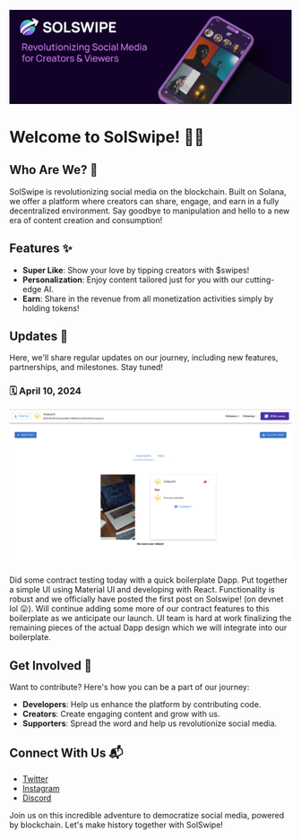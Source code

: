 ![Banner](banner.jpeg)

# Welcome to SolSwipe! 🚀📱

## Who Are We? 🌟

SolSwipe is revolutionizing social media on the blockchain. Built on Solana, we offer a platform where creators can
share, engage, and earn in a fully decentralized environment. Say goodbye to manipulation and hello to a new era of
content creation and consumption!

## Features ✨

- **Super Like**: Show your love by tipping creators with $swipes!
- **Personalization**: Enjoy content tailored just for you with our cutting-edge AI.
- **Earn**: Share in the revenue from all monetization activities simply by holding tokens!

## Updates 📅

Here, we'll share regular updates on our journey, including new features, partnerships, and milestones. Stay tuned!

### 🗓 April 10, 2024

![Contract Testing With Dapp](2024-04-10.png)

Did some contract testing today with a quick boilerplate Dapp. Put together a simple UI using Material UI and developing
with React. Functionality is robust and we officially have posted the first post on Solswipe! (on devnet lol 😛). Will
continue adding some more of our contract features to this boilerplate as we anticipate our launch. UI team is hard at
work finalizing the remaining pieces of the actual Dapp design which we will integrate into our boilerplate.

## Get Involved 🤝

Want to contribute? Here's how you can be a part of our journey:

- **Developers**: Help us enhance the platform by contributing code.
- **Creators**: Create engaging content and grow with us.
- **Supporters**: Spread the word and help us revolutionize social media.

## Connect With Us 📬

- [Twitter](#)
- [Instagram](#)
- [Discord](#)

Join us on this incredible adventure to democratize social media, powered by blockchain. Let's make history together
with SolSwipe!
